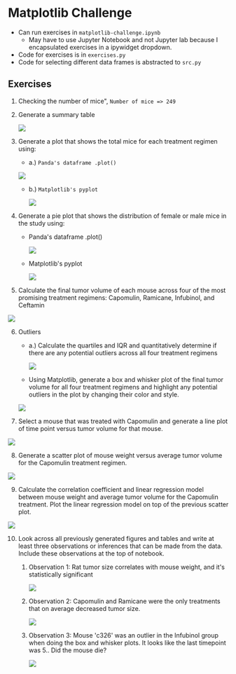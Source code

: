 # Matplotlib Challenge

- Can run exercises in `matplotlib-challenge.ipynb`
  - May have to use Jupyter Notebook and not Jupyter lab because I encapsulated exercises in a ipywidget dropdown.
- Code for exercises is in `exercises.py`
- Code for selecting different data frames is abstracted to `src.py`

## Exercises

1. Checking the number of mice", 
   `Number of mice => 249`

2. Generate a  summary table

   ![](Images/image000025.png)

3. Generate a plot that shows the total mice for each treatment regimen using: 

   - a.) `Panda's dataframe .plot() `

    ![](Images/image000027.png)

   - b.) `Matplotlib's pyplot`

     ![](Images/image000028.png)

4. Generate a pie plot that shows the distribution of female or male mice in the study using:

   - Panda's dataframe .plot()

     ![](Images/image000029.png)

   - Matplotlib's pyplot

     ![](Images/image000030.png)

5.  Calculate the final tumor volume of each mouse across four of the most promising treatment regimens: Capomulin, Ramicane, Infubinol, and Ceftamin

   ![](Images/image000031.png)

6. Outliers

   - a.) Calculate the quartiles and IQR and quantitatively determine if there are any potential outliers across all four treatment regimens

      ![](Images/image000034.png)

   - Using Matplotlib, generate a box and whisker plot of the final tumor volume for all four treatment regimens and highlight any potential outliers in the plot by changing their color and style.

   ![](Images/image000032.png)

7.   Select a mouse that was treated with Capomulin and generate a line plot of time point versus tumor volume for that mouse.

   ![](Images/image000035.png)

8.  Generate a scatter plot of mouse weight versus average tumor volume for the Capomulin treatment regimen.

   ![](Images/image000036.png)

9.  Calculate the correlation coefficient and linear regression model between mouse weight and average tumor volume for the Capomulin treatment. Plot the linear regression model on top of the previous scatter plot.

   ![](Images/image000037.png)

10. Look across all previously generated figures and tables and write at least three observations or inferences that can be made from the data. Include these observations at the top of notebook.

    1. Observation 1: Rat tumor size correlates with mouse weight, and it's statistically significant

       ![](Images/image000037.png)

    2. Observation 2: Capomulin and Ramicane were the only treatments that on average decreased tumor size.

       

       ![](Images/image000025.png)

    3. Observation 3: Mouse 'c326' was an outlier in the Infubinol group when doing the box and whisker plots.  It looks like the last timepoint was 5.. Did the mouse die?

       ![](Images/image000032.png)

    

    

    